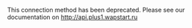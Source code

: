 This connection method has been deprecated. Please see our documentation on http://api.plus1.wapstart.ru
